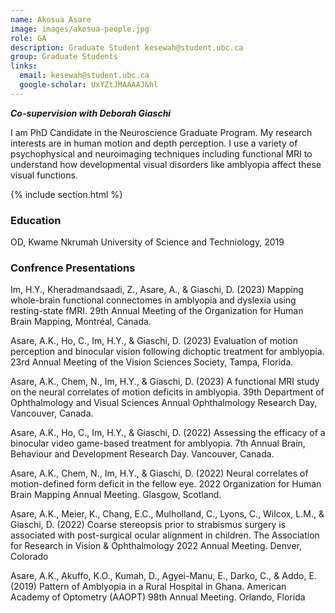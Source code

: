 ```yaml
---
name: Akosua Asare
image: images/akosua-people.jpg 
role: GA 
description: Graduate Student kesewah@student.ubc.ca
group: Graduate Students
links:
  email: kesewah@student.ubc.ca
  google-scholar: UxYZtJMAAAAJ&hl
---
```


***Co-supervision with Deborah Giaschi***

I am PhD Candidate in the Neuroscience Graduate Program. My research interests are in human motion and depth perception. I use a variety of psychophysical and neuroimaging techniques including functional MRI to understand how developmental visual disorders like amblyopia affect these visual functions. 

{% include section.html %}
### Education
OD,  Kwame Nkrumah University of Science and Techniology, 2019
 
### Confrence Presentations
Im, H.Y., Kheradmandsaadi, Z., Asare, A., & Giaschi, D. (2023) Mapping whole-brain functional connectomes in amblyopia and dyslexia using resting-state fMRI. 29th Annual Meeting of the Organization for Human Brain Mapping, Montréal, Canada.

Asare, A.K., Ho, C., Im, H.Y., & Giaschi, D. (2023) Evaluation of motion perception and binocular vision following dichoptic treatment for amblyopia. 23rd Annual Meeting of the Vision Sciences Society, Tampa, Florida.

Asare, A.K., Chem, N., Im, H.Y., & Giaschi, D. (2023) A functional MRI study on the neural correlates of motion deficits in amblyopia. 39th Department of Ophthalmology and Visual Sciences Annual Ophthalmology Research Day, Vancouver, Canada.

Asare, A.K., Ho, C., Im, H.Y., & Giaschi, D. (2022) Assessing the efficacy of a binocular video game-based treatment for amblyopia. 7th Annual Brain, Behaviour and Development Research Day. Vancouver, Canada.

Asare, A.K., Chem, N., Im, H.Y., & Giaschi, D. (2022) Neural correlates of motion-defined form deficit in the fellow eye. 2022 Organization for Human Brain Mapping Annual Meeting. Glasgow, Scotland.

Asare, A.K., Meier, K., Chang, E.C., Mulholland, C., Lyons, C., Wilcox, L.M., & Giaschi, D. (2022) Coarse stereopsis prior to strabismus surgery is associated with post-surgical ocular alignment in children. The Association for Research in Vision & Ophthalmology 2022 Annual Meeting. Denver, Colorado

Asare, A.K., Akuffo, K.O., Kumah, D., Agyei-Manu, E., Darko, C., & Addo, E. (2019) Pattern of Amblyopia in a Rural Hospital in Ghana. American Academy of Optometry (AAOPT) 98th Annual Meeting. Orlando, Florida 
